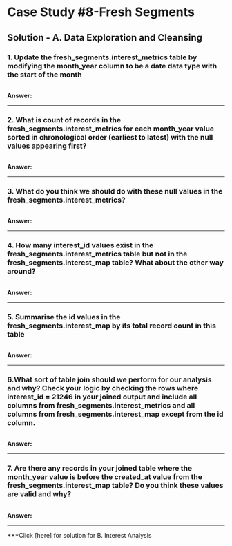 # Case Study #8-Fresh Segments

## Solution - A. Data Exploration and Cleansing

### 1. Update the fresh_segments.interest_metrics table by modifying the month_year column to be a date data type with the start of the month



````sql

````


**Answer:**


***

### 2. What is count of records in the fresh_segments.interest_metrics for each month_year value sorted in chronological order (earliest to latest) with the null values appearing first?


````sql

````


**Answer:**


***



### 3. What do you think we should do with these null values in the fresh_segments.interest_metrics?

````sql

````


**Answer:**


***


### 4. How many interest_id values exist in the fresh_segments.interest_metrics table but not in the fresh_segments.interest_map table? What about the other way around?

````sql

````


**Answer:**


***


### 5. Summarise the id values in the fresh_segments.interest_map by its total record count in this table

````sql

````


**Answer:**


***

### 6.What sort of table join should we perform for our analysis and why? Check your logic by checking the rows where interest_id = 21246 in your joined output and include all columns from fresh_segments.interest_metrics and all columns from fresh_segments.interest_map except from the id column.

````sql

````


**Answer:**


***

### 7. Are there any records in your joined table where the month_year value is before the created_at value from the fresh_segments.interest_map table? Do you think these values are valid and why?


````sql

````


**Answer:**


***

***Click [here] for solution for B. Interest Analysis

